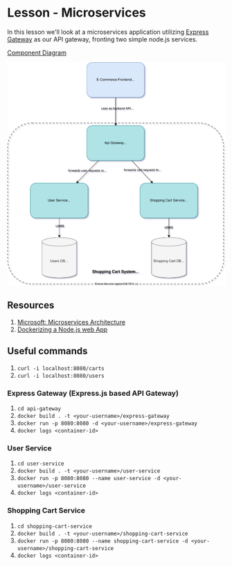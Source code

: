 # Lesson - Microservices

In this lesson we'll look at a microservices application utilizing [Express Gateway](https://www.express-gateway.io/) as our API gateway, fronting two simple node.js services.

[Component Diagram](https://drive.google.com/file/d/1AOFZuwlm8veRhAvvE36qr0prOPoWxDNR/view?usp=sharing)

![Component Diagram](diagrams/lesson-microservices.svg)

## Resources

1. [Microsoft: Microservices Architecture](https://docs.microsoft.com/en-us/azure/architecture/guide/architecture-styles/microservices)
1. [Dockerizing a Node.js web App](https://nodejs.org/en/docs/guides/nodejs-docker-webapp/)

## Useful commands

1. `curl -i localhost:8080/carts`
1. `curl -i localhost:8080/users`

### Express Gateway (Express.js based API Gateway)
1. `cd api-gateway`
1. `docker build . -t <your-username>/express-gateway`
1. `docker run -p 8080:8080 -d <your-username>/express-gateway`
1. `docker logs <container-id>`

### User Service
1. `cd user-service`
1. `docker build . -t <your-username>/user-service`
1. `docker run -p 8080:8080 --name user-service -d <your-username>/user-service`
1. `docker logs <container-id>`

### Shopping Cart Service

1. `cd shopping-cart-service`
1. `docker build . -t <your-username>/shopping-cart-service`
1. `docker run -p 8080:8080 --name shopping-cart-service -d <your-username>/shopping-cart-service`
1. `docker logs <container-id>`